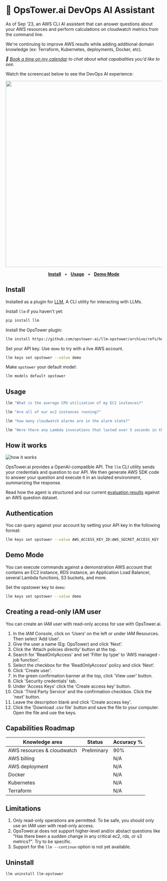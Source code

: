 # 🗼 OpsTower.ai DevOps AI Assistant

As of Sep '23, an AWS CLI AI assistant that can answer questions about your AWS resources and perform calculations on cloudwatch metrics from the command line.

We're continuing to improve AWS results while adding additional domain knowledge (ex: Terraform, Kubernetes, deployments, Docker, etc). 

_📅 [Book a time on my calendar](https://calendly.com/derek-haynes) to chat about what capabalities you'd like to see._

Watch the screencast below to see the DevOps AI experience:

<p align="center">
  <a href="https://asciinema.org/a/604723" target="_blank"><img src="https://asciinema.org/a/604723.svg" width=600 /></a>
</p>

<p align="center">
<a href="#user-content-install"><strong>Install</strong></a>
<span>&nbsp;&nbsp;•&nbsp;&nbsp;</span>
<a href="#user-content-usage"><strong>Usage</strong></a>
<span>&nbsp;&nbsp;•&nbsp;&nbsp;</span>
<a href="#user-content-demo-mode"><strong>Demo Mode</strong></a>
</p>

## Install

Installed as a plugin for [LLM](https://llm.datasette.io/), A CLI utility for interacting with LLMs.

Install `llm` if you haven't yet:

```bash
pip install llm
```

Install the OpsTower plugin:

```bash
llm install https://github.com/opstower-ai/llm-opstower/archive/refs/heads/main.zip
```

Set your API key. Use `demo` to try with a live AWS account.

```bash
llm keys set opstower --value demo
```

Make `opstower` your default model:

```bash
llm models default opstower
```

## Usage

```bash
llm "What is the average CPU utilization of my EC2 instances?"
```

```bash
llm "Are all of our ec2 instances running?"
```

```bash
llm "how many cloudwatch alarms are in the alarm state?"
```

```bash
llm "Were there any Lambda invocations that lasted over 5 seconds in the last day?"
```

## How it works

![how it works](https://www.opstower.ai/assets/images/agent_eval/agent_orch.png)

OpsTower.ai provides a OpenAI-compatible API. The `llm` CLI utility sends your credentials and question to our API. We then generate AWS SDK code to answer your question and execute it in an isolated environment, summarizing the response.

Read how the agent is structured and our current [evaluation results](https://www.opstower.ai/2023-evaluating-ai-agents/) against an AWS question dataset.

## Authentication

You can query against your account by setting your API key in the following format:

```bash
llm keys set opstower --value AWS_ACCESS_KEY_ID:AWS_SECRET_ACCESS_KEY
```

## Demo Mode

You can execute commands against a demonstration AWS account that contains an EC2 instance, RDS instance, an Application Load Balancer, several Lambda functions, S3 buckets, and more. 

Set the opstower key to `demo`:

```bash
llm keys set opstower --value demo
```

## Creating a read-only IAM user

You can create an IAM user with read-only access for use with OpsTower.ai.

1. In the IAM Console, click on ‘Users‘ on the left or under IAM Resources. Then select ‘Add User‘.
2. Give the user a name (Eg: OpsTower) and click ‘Next‘.
3. Click the ‘Attach policies directly‘ button at the top.
4. Search for 'ReadOnlyAccess' and set 'Filter by type' to 'AWS managed - job function'.
5. Select the checkbox for the 'ReadOnlyAccess' policy and click ‘Next‘.
6. Click 'Create user'.
7. In the green confirmation banner at the top, click 'View user' button.
8. Click 'Security credentials' tab.
9. Under 'Access Keys' click the 'Create access key' button.
10. Click 'Third Party Service' and the confirmation checkbox. Click the 'next' button.
11. Leave the description blank and click 'Create access key'.
12. Click the 'Download .csv file' button and save the file to your computer. Open the file and use the keys.

## Capabilities Roadmap

| Knowledge area | Status | Accuracy % |
| -------- | -------- | -------- |
| AWS resources & cloudwatch  | Preliminary  | 90%  |
| AWS billing  |   | N/A  |
| AWS deployment  |   | N/A  |
| Docker  |   | N/A  |
| Kubernetes  |   | N/A  |
| Terraform  |   | N/A  |






## Limitations

1. Only read-only operations are permitted. To be safe, you should only use an IAM user with read-only access.
2. OpsTower.ai does not support higher-level and/or abstact questions like "Has there been a sudden change in any critical ec2, rds, or s3 metrics?". Try to be specific.
3. Support for the `llm --continue` option is not yet available.

## Uninstall

```bash
llm uninstall llm-opstower
```
